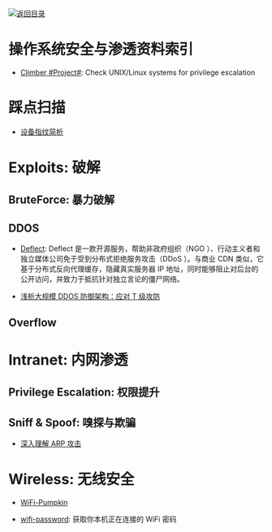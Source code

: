 [![返回目录](https://parg.co/UGo)](https://github.com/wxyyxc1992/Awesome-Reference)

# 操作系统安全与渗透资料索引

* [Climber #Project#](https://github.com/raffaele-forte/climber): Check UNIX/Linux systems for privilege escalation

# 踩点扫描

* [设备指纹简析](http://drops.wooyun.org/tips/14727)

# Exploits: 破解

## BruteForce: 暴力破解

## DDOS

* [Deflect](https://deflect.ca/#en): Deflect 是一款开源服务，帮助非政府组织（NGO ）、行动主义者和独立媒体公司免于受到分布式拒绝服务攻击（DDoS ）。与商业 CDN 类似，它基于分布式反向代理缓存，隐藏真实服务器 IP 地址，同时能够阻止对后台的公开访问，并致力于抵抗针对独立言论的僵尸网络。

- [浅析大规模 DDOS 防御架构：应对 T 级攻防](http://mp.weixin.qq.com/s?__biz=MzAwNjQwNzU2NQ==&mid=400299276&idx=1&sn=e132a62a492b1139edf9acae115932a4&scene=23&srcid=1107fxqJm1ylDDLN7xZRgmdH#rd)

## Overflow

# Intranet: 内网渗透

## Privilege Escalation: 权限提升

## Sniff & Spoof: 嗅探与欺骗

* [深入理解 ARP 攻击](http://mp.weixin.qq.com/s?__biz=MzIxMjAzMDA1MQ==&mid=2648945722&idx=1&sn=7306ded16b3f56cc33c13fea07834acc&chksm=8f5b5336b82cda20bb9dd4c4bca7da357dd6fe7ffa3ae8711a0ce02e3731de1fc14715487ee8#rd)

# Wireless: 无线安全

* [WiFi-Pumpkin](https://github.com/P0cL4bs/WiFi-Pumpkin)

* [wifi-password](https://github.com/rauchg/wifi-password): 获取你本机正在连接的 WiFi 密码
